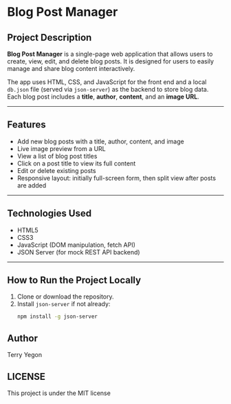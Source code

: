 #  Blog Post Manager

##  Project Description

**Blog Post Manager** is a single-page web application that allows users to create, view, edit, and delete blog posts. It is designed for users to easily manage and share blog content interactively.

The app uses HTML, CSS, and JavaScript for the front end and a local `db.json` file (served via `json-server`) as the backend to store blog data. Each blog post includes a **title**, **author**, **content**, and an **image URL**.

---

##  Features

- Add new blog posts with a title, author, content, and image
- Live image preview from a URL
- View a list of blog post titles
- Click on a post title to view its full content
- Edit or delete existing posts
- Responsive layout: initially full-screen form, then split view after posts are added

---

##  Technologies Used

- HTML5
- CSS3
- JavaScript (DOM manipulation, fetch API)
- JSON Server (for mock REST API backend)

---

##  How to Run the Project Locally

1. Clone or download the repository.
2. Install `json-server` if not already:
   ```bash
   npm install -g json-server

## Author
Terry Yegon
## LICENSE
This project is under the MIT license

   
